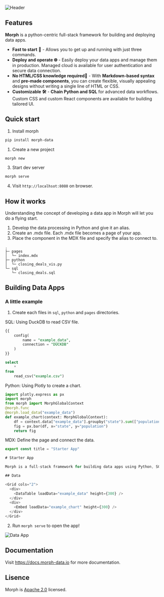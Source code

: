 ![Header](https://data.morphdb.io/assets/header.jpg)

## Features

**Morph** is a python-centric full-stack framework for building and deploying data apps.

- **Fast to start** 🚀 - Allows you to get up and running with just three commands.
- **Deploy and operate 🌐** - Easily deploy your data apps and manage them in production. Managed cloud is available for user authentication and secure data connection.
- **No HTML/CSS knowledge required🔰** - With **Markdown-based syntax** and **pre-made components**, you can create flexible, visually appealing designs without writing a single line of HTML or CSS.
- **Customizable 🛠️** - **Chain Python and SQL** for advanced data workflows. Custom CSS and custom React components are available for building tailored UI.

## Quick start

1. Install morph

```bash
pip install morph-data
```

1. Create a new project

```bash
morph new
```

3. Start dev server

```bash
morph serve
```

4. Visit `http://localhsot:8080` on browser.

## How it works

Understanding the concept of developing a data app in Morph will let you do a flying start.

1. Develop the data processing in Python and give it an alias.
2. Create an .mdx file. Each .mdx file becomes a page of your app.
3. Place the component in the MDX file and specify the alias to connect to.

```
.
├─ pages
│  └─ index.mdx
├─ python
│  └─ closing_deals_vis.py
└─ sql
   └─ closing_deals.sql
```

## Building Data Apps

### A little example

1. Create each files in `sql`, `python` and `pages` directories.

SQL: Using DuckDB to read CSV file.

```sql
{{
    config(
        name = "example_data",
        connection = "DUCKDB"
    )
}}

select
    *
from
    read_csv("example.csv")
```

Python: Using Plotly to create a chart.

```python
import plotly.express as px
import morph
from morph import MorphGlobalContext
@morph.func
@morph.load_data("example_data")
def example_chart(context: MorphGlobalContext):
    df = context.data["example_data"].groupby("state").sum(["population"]).reset_index()
    fig = px.bar(df, x="state", y="population")
    return fig
```

MDX: Define the page and connect the data.

```typescript
export const title = "Starter App"

# Starter App

Morph is a full-stack framework for building data apps using Python, SQL and MDX.

## Data

<Grid cols="2">
  <div>
    <DataTable loadData="example_data" height={300} />
  </div>
  <div>
    <Embed loadData="example_chart" height={300} />
  </div>
</Grid>
```

2. Run `morph serve` to open the app!

![Data App](https://data.morphdb.io/assets/sample-data-app.png)

## Documentation

Visit https://docs.morph-data.io for more documentation.

## Lisence

Morph is [Apache 2.0](https://www.apache.org/licenses/LICENSE-2.0) licensed.

